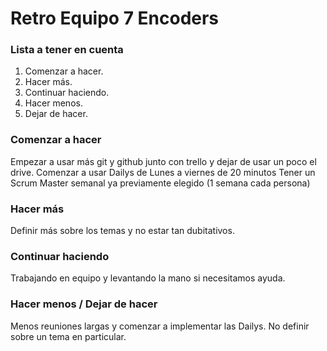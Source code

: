 # Retro Equipo 7 Encoders

### Lista a tener en cuenta 
1. Comenzar a hacer. 
2. Hacer más. 
3. Continuar haciendo. 
4. Hacer menos. 
5. Dejar de hacer. 


### Comenzar a hacer
Empezar a usar más git y github junto con trello y dejar de usar un poco el drive.
Comenzar a usar Dailys de Lunes a viernes de 20 minutos
Tener un Scrum Master semanal ya previamente elegido (1 semana cada persona)

### Hacer más
Definir más sobre los temas y no estar tan dubitativos.


### Continuar haciendo
Trabajando en equipo y levantando la mano si necesitamos ayuda.

### Hacer menos / Dejar de hacer
Menos reuniones largas y comenzar a implementar las Dailys.
No definir sobre un tema en particular.


